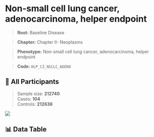 # Non-small cell lung cancer, adenocarcinoma, helper endpoint

> **Root:** Baseline Disease  

> **Chapter:** Chapter II- Neoplasms  

> **Phenotype:** Non-small cell lung cancer, adenocarcinoma, helper endpoint  

> **Code:** `HLP_C3_NSCLC_ADENO`

## 🧪 All Participants  
> Sample size: **212740**  
> Cases: **104**  
> Controls: **212636**
<img src="/Sensitive/Figures/ALL/Incidence/HLP_C3_NSCLC_ADENO.png"/>

## 📊 Data Table
<CsvTableMRF src="/Sensitive/Data/ALL/Incidence/COX_HLP_C3_NSCLC_ADENO.csv"/>

